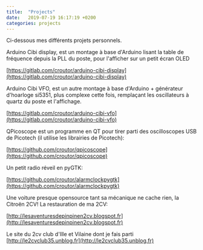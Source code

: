 ```yaml
---
title:  "Projects"
date:   2019-07-19 16:17:19 +0200
categories: projects
---
```

Ci-dessous mes différents projets personnels.

Arduino Cibi display, est un montage à base d'Arduino lisant la table de fréquence depuis la PLL du poste, pour l'afficher sur un petit écran OLED

[https://gitlab.com/croutor/arduino-cibi-display](https://gitlab.com/croutor/arduino-cibi-display)

Arduino Cibi VFO, est un autre montage à base d'Arduino + générateur d'hoarloge si5351, plus complexe cette fois, remplaçant les oscillateurs à quartz du poste et l'affichage.

[https://gitlab.com/croutor/arduino-cibi-vfo](https://gitlab.com/croutor/arduino-cibi-vfo)

QPicoscope est un programme en QT pour tirer parti des oscilloscopes USB de Picotech (il utilise les librairies de Picotech):

[https://github.com/croutor/qpicoscope](https://github.com/croutor/qpicoscope)

Un petit radio réveil en pyGTK:

[https://github.com/croutor/alarmclockpygtk](https://github.com/croutor/alarmclockpygtk)

Une voiture presque opensource tant sa mécanique ne cache rien, la Citroën 2CV! La restauration de ma 2CV:

[http://lesaventuresdepinpinen2cv.blogspot.fr](http://lesaventuresdepinpinen2cv.blogspot.fr)

Le site du 2cv club d'Ille et Vilaine dont je fais parti
[http://le2cvclub35.unblog.fr](http://le2cvclub35.unblog.fr)